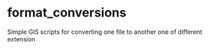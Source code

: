 # format_conversions
Simple GIS scripts for converting one file to another one of different extension 
